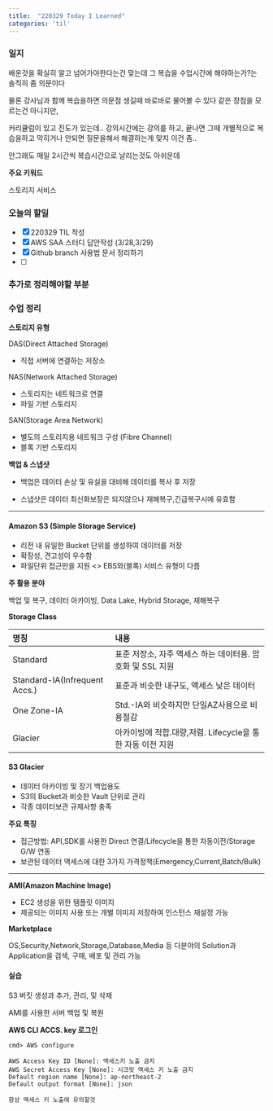 ```yaml
---
title:  "220329 Today I Learned"
categories: 'til'
---
```

<!-- 
![aas](/assets/til/220328til1.png)

<img src="/assets/til/220328til1.png" width="100%" height="100%"> -->



### 일지

배운것을 확실히 알고 넘어가야한다는건 맞는데
그 복습을 수업시간에 해야하는가?는 솔직히 좀 의문이다

물론 강사님과 함께 복습을하면 의문점 생길때 바로바로 물어볼 수 있다 같은 장점을 모르는건 아니지만,

커리큘럼이 있고 진도가 있는데.. 강의시간에는 강의를 하고, 끝나면 그때 개별적으로 복습을하고 막히거나 안되면 질문을해서 해결하는게 맞지 이건 좀..

안그래도 매일 2시간씩 복습시간으로 날리는것도 아쉬운데


**주요 키워드**

스토리지 서비스

### 오늘의 할일

- [x] 220329 TIL 작성
- [x] AWS SAA 스터디 답안작성 (3/28,3/29)
- [x] Github branch 사용법 문서 정리하기
- [ ] 

### 추가로 정리해야할 부분



### 수업 정리

**스토리지 유형**

DAS(Direct Attached Storage)

- 직접 서버에 연결하는 저장소

NAS(Network Attached Storage)

- 스토리지는 네트워크로 연결
- 파일 기반 스토리지

SAN(Storage Area Network)

- 별도의 스토리지용 네트워크 구성 (Fibre Channel)
- 블록 기반 스토리지

**백업 & 스냅샷**

- 백업은 데이터 손상 및 유실을 대비해 데이터를 복사 후 저장

- 스냅샷은 데이터 최신화보장은 되지않으나 재해복구,긴급복구시에 유효함

---

#### Amazon S3 (Simple Storage Service)

- 리전 내 유일한 Bucket 단위를 생성하여 데이터를 저장
- 확장성, 견고성이 우수함
- 파일단위 접근만을 지원 <> EBS와(블록) 서비스 유형이 다름

**주 활용 분야**

백업 및 복구, 데이터 아카이빙, Data Lake, Hybrid Storage, 재해복구

**Storage Class**

|명칭|내용|
|:---|:---|
|Standard|표준 저장소, 자주 액세스 하는 데이터용. 암호화 및 SSL 지원|
|Standard-IA(Infrequent Accs.)|표준과 비슷한 내구도, 액세스 낮은 데이터|
|One Zone-IA|Std.-IA와 비슷하지만 단일AZ사용으로 비용절감|
|Glacier|아카이빙에 적합.대량,저렴. Lifecycle을 통한 자동 이전 지원|

#### S3 Glacier

- 데이터 아카이빙 및 장기 백업용도
- S3의 Bucket과 비슷한 Vault 단위로 관리
- 각종 데이터보관 규제사항 충족

**주요 특징**

- 접근방법: API,SDK를 사용한 Direct 연결/Lifecycle을 통한 자동이전/Storage G/W 연동
- 보관된 데이터 액세스에 대한 3가지 가격정책(Emergency,Current,Batch/Bulk)

---

**AMI(Amazon Machine Image)**

- EC2 생성을 위한 템플릿 이미지
- 제공되는 이미지 사용 또는 개별 이미지 저장하여 인스턴스 재설정 가능

**Marketplace**

OS,Security,Network,Storage,Database,Media 등 다분야의 Solution과 Application을 검색, 구매, 배포 및 관리 가능

#### 실습

S3 버킷 생성과 추가, 관리, 및 삭제

AMI를 사용한 서버 백업 및 복원

**AWS CLI ACCS. key 로그인**

```
cmd> AWS configure

AWS Access Key ID [None]: 액세스키 노출 금지
AWS Secret Access Key [None]: 시크릿 액세스 키 노출 금지
Default region name [None]: ap-northeast-2
Default output format [None]: json

항상 액세스 키 노출에 유의할것
```
